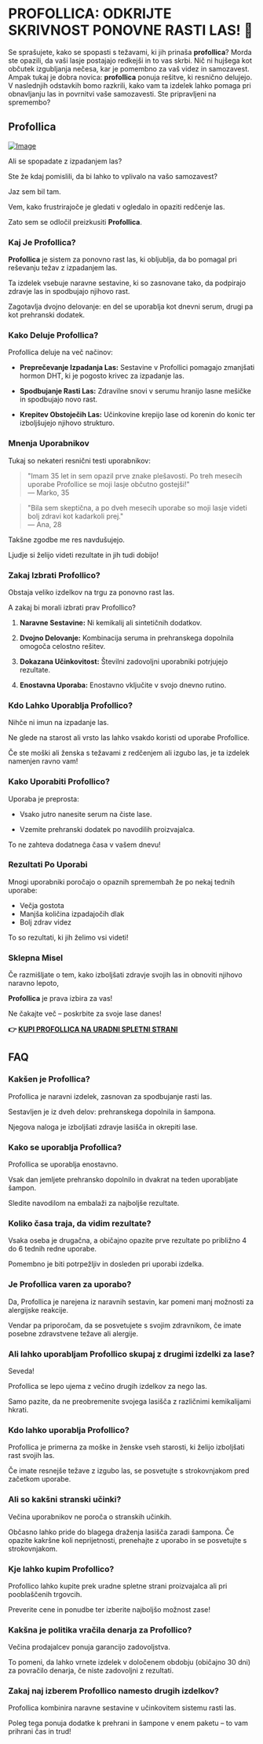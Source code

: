 # PROFOLLICA: ODKRIJTE SKRIVNOST PONOVNE RASTI LAS! 🌱

Se sprašujete, kako se spopasti s težavami, ki jih prinaša **profollica**? Morda ste opazili, da vaši lasje postajajo redkejši in to vas skrbi. Nič ni hujšega kot občutek izgubljanja nečesa, kar je pomembno za vaš videz in samozavest. Ampak tukaj je dobra novica: **profollica** ponuja rešitve, ki resnično delujejo. V naslednjih odstavkih bomo razkrili, kako vam ta izdelek lahko pomaga pri obnavljanju las in povrnitvi vaše samozavesti. Ste pripravljeni na spremembo?

## Profollica

[![Image](https://www2.sellhealth.com/57/profollica_icon001_450x600.gif)](https://gchaffi.com/jNrblaUw)

Ali se spopadate z izpadanjem las? 

Ste že kdaj pomislili, da bi lahko to vplivalo na vašo samozavest?

Jaz sem bil tam.

Vem, kako frustrirajoče je gledati v ogledalo in opaziti redčenje las. 

Zato sem se odločil preizkusiti **Profollica**.

### Kaj Je Profollica?

**Profollica** je sistem za ponovno rast las, ki obljublja, da bo pomagal pri reševanju težav z izpadanjem las. 

Ta izdelek vsebuje naravne sestavine, ki so zasnovane tako, da podpirajo zdravje las in spodbujajo njihovo rast. 

Zagotavlja dvojno delovanje: en del se uporablja kot dnevni serum, drugi pa kot prehranski dodatek.

### Kako Deluje Profollica?

Profollica deluje na več načinov:

- **Preprečevanje Izpadanja Las:** Sestavine v Profollici pomagajo zmanjšati hormon DHT, ki je pogosto krivec za izpadanje las.
  
- **Spodbujanje Rasti Las:** Zdravilne snovi v serumu hranijo lasne mešičke in spodbujajo novo rast.

- **Krepitev Obstoječih Las:** Učinkovine krepijo lase od korenin do konic ter izboljšujejo njihovo strukturo.

### Mnenja Uporabnikov

Tukaj so nekateri resnični testi uporabnikov:

> "Imam 35 let in sem opazil prve znake plešavosti. Po treh mesecih uporabe Profollice se moji lasje občutno gostejši!"  
> — Marko, 35

> "Bila sem skeptična, a po dveh mesecih uporabe so moji lasje videti bolj zdravi kot kadarkoli prej."  
> — Ana, 28

Takšne zgodbe me res navdušujejo. 

Ljudje si želijo videti rezultate in jih tudi dobijo!

### Zakaj Izbrati Profollico?

Obstaja veliko izdelkov na trgu za ponovno rast las.

A zakaj bi morali izbrati prav Profollico?

1. **Naravne Sestavine:** Ni kemikalij ali sintetičnih dodatkov.
   
2. **Dvojno Delovanje:** Kombinacija seruma in prehranskega dopolnila omogoča celostno rešitev.
   
3. **Dokazana Učinkovitost:** Številni zadovoljni uporabniki potrjujejo rezultate.

4. **Enostavna Uporaba:** Enostavno vključite v svojo dnevno rutino.

### Kdo Lahko Uporablja Profollico?

Nihče ni imun na izpadanje las. 

Ne glede na starost ali vrsto las lahko vsakdo koristi od uporabe Profollice.

Če ste moški ali ženska s težavami z redčenjem ali izgubo las, je ta izdelek namenjen ravno vam! 

### Kako Uporabiti Profollico?

Uporaba je preprosta:

- Vsako jutro nanesite serum na čiste lase.
  
- Vzemite prehranski dodatek po navodilih proizvajalca.

To ne zahteva dodatnega časa v vašem dnevu!

### Rezultati Po Uporabi

Mnogi uporabniki poročajo o opaznih spremembah že po nekaj tednih uporabe:

- Večja gostota
- Manjša količina izpadajočih dlak
- Bolj zdrav videz

To so rezultati, ki jih želimo vsi videti!

### Sklepna Misel

Če razmišljate o tem, kako izboljšati zdravje svojih las in obnoviti njihovo naravno lepoto,

**Profollica** je prava izbira za vas!

Ne čakajte več – poskrbite za svoje lase danes!



**👉 [KUPI PROFOLLICA NA URADNI SPLETNI STRANI](https://gchaffi.com/jNrblaUw)**

## FAQ

### Kakšen je Profollica?

Profollica je naravni izdelek, zasnovan za spodbujanje rasti las. 

Sestavljen je iz dveh delov: prehranskega dopolnila in šampona.

Njegova naloga je izboljšati zdravje lasišča in okrepiti lase.

### Kako se uporablja Profollica?

Profollica se uporablja enostavno.

Vsak dan jemljete prehransko dopolnilo in dvakrat na teden uporabljate šampon.

Sledite navodilom na embalaži za najboljše rezultate.

### Koliko časa traja, da vidim rezultate?

Vsaka oseba je drugačna, a običajno opazite prve rezultate po približno 4 do 6 tednih redne uporabe.

Pomembno je biti potrpežljiv in dosleden pri uporabi izdelka.

### Je Profollica varen za uporabo?

Da, Profollica je narejena iz naravnih sestavin, kar pomeni manj možnosti za alergijske reakcije. 

Vendar pa priporočam, da se posvetujete s svojim zdravnikom, če imate posebne zdravstvene težave ali alergije.

### Ali lahko uporabljam Profollico skupaj z drugimi izdelki za lase?

Seveda! 

Profollica se lepo ujema z večino drugih izdelkov za nego las. 

Samo pazite, da ne preobremenite svojega lasišča z različnimi kemikalijami hkrati.

### Kdo lahko uporablja Profollico?

Profollica je primerna za moške in ženske vseh starosti, ki želijo izboljšati rast svojih las. 

Če imate resnejše težave z izgubo las, se posvetujte s strokovnjakom pred začetkom uporabe.

### Ali so kakšni stranski učinki?

Večina uporabnikov ne poroča o stranskih učinkih. 

Občasno lahko pride do blagega draženja lasišča zaradi šampona. Če opazite kakršne koli neprijetnosti, prenehajte z uporabo in se posvetujte s strokovnjakom.

### Kje lahko kupim Profollico?

Profollico lahko kupite prek uradne spletne strani proizvajalca ali pri pooblaščenih trgovcih. 

Preverite cene in ponudbe ter izberite najboljšo možnost zase!

### Kakšna je politika vračila denarja za Profollico?

Večina prodajalcev ponuja garancijo zadovoljstva. 

To pomeni, da lahko vrnete izdelek v določenem obdobju (običajno 30 dni) za povračilo denarja, če niste zadovoljni z rezultati.

### Zakaj naj izberem Profollico namesto drugih izdelkov?

Profollica kombinira naravne sestavine v učinkovitem sistemu rasti las. 

Poleg tega ponuja dodatke k prehrani in šampone v enem paketu – to vam prihrani čas in trud!
